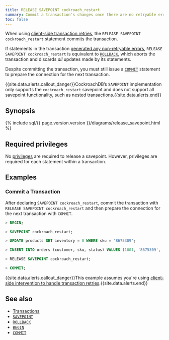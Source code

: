 ```yaml
---
title: RELEASE SAVEPOINT cockroach_restart
summary: Commit a transaction's changes once there are no retryable errors with the RELEASE SAVEPOINT cockroach_restart statement in CockroachDB.
toc: false
---
```


When using [client-side transaction retries](transactions.html#client-side-transaction-retries), the `RELEASE SAVEPOINT cockroach_restart` statement commits the transaction.

If statements in the transaction [generated any non-retryable errors](transactions.html#error-handling), `RELEASE SAVEPOINT cockroach_restart` is equivalent to [`ROLLBACK`](rollback-transaction.html), which aborts the transaction and discards *all* updates made by its statements.

Despite committing the transaction, you must still issue a [`COMMIT`](commit-transaction.html) statement to prepare the connection for the next transaction.

{{site.data.alerts.callout_danger}}CockroachDB’s <code>SAVEPOINT</code> implementation only supports the <code>cockroach_restart</code> savepoint and does not support all savepoint functionality, such as nested transactions.{{site.data.alerts.end}}

<div id="toc"></div>

## Synopsis

{% include sql/{{ page.version.version }}/diagrams/release_savepoint.html %}

## Required privileges

No [privileges](privileges.html) are required to release a savepoint. However, privileges are required for each statement within a transaction.

## Examples

### Commit a Transaction

After declaring `SAVEPOINT cockroach_restart`, commit the transaction with `RELEASE SAVEPOINT cockroach_restart` and then prepare the connection for the next transaction with `COMMIT`.

~~~ sql
> BEGIN;

> SAVEPOINT cockroach_restart;

> UPDATE products SET inventory = 0 WHERE sku = '8675309';

> INSERT INTO orders (customer, sku, status) VALUES (1001, '8675309', 'new');

> RELEASE SAVEPOINT cockroach_restart;

> COMMIT;
~~~

{{site.data.alerts.callout_danger}}This example assumes you're using <a href="transactions.html#client-side-intervention">client-side intervention to handle transaction retries</a>.{{site.data.alerts.end}}

## See also

- [Transactions](transactions.html)
- [`SAVEPOINT`](savepoint.html)
- [`ROLLBACK`](rollback-transaction.html)
- [`BEGIN`](begin-transaction.html)
- [`COMMIT`](commit-transaction.html)
